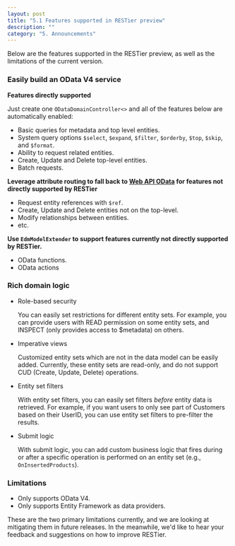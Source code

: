 ```yaml
---
layout: post
title: "5.1 Features supported in RESTier preview"
description: ""
category: "5. Announcements"
---
```


Below are the features supported in the RESTier preview, as well as the limitations of the current version.

### Easily build an OData V4 service

**Features directly supported**

Just create one `ODataDomainController<>` and all of the features below are automatically enabled:

 - Basic queries for metadata and top level entities.
 - System query options `$select`, `$expand`, `$filter`, `$orderby`, `$top`,
  `$skip`, and `$format`.
 - Ability to request related entities.
 - Create, Update and Delete top-level entities.
 - Batch requests.

**Leverage attribute routing to fall back to [Web API OData](http://www.asp.net/web-api/overview/odata-support-in-aspnet-web-api/odata-v4/create-an-odata-v4-endpoint) for features not directly supported by RESTier**

 - Request entity references with `$ref`.
 - Create, Update and Delete entities not on the top-level.
 - Modify relationships between entities.
 - etc.

**Use `EdmModelExtender` to support features currently not directly supported by RESTier.** 

 - OData functions.
 - OData actions

### Rich domain logic

 - Role-based security

    You can easily set restrictions for different entity sets. For example, you can provide users with READ permission on some entity sets, and INSPECT (only provides access to $metadata) on others.

 - Imperative views 

   Customized entity sets which are not in the data model can be easily added. Currently, these entity sets are read-only, and do not support CUD (Create, Update, Delete) operations.

 - Entity set filters

    With entity set filters, you can easily set filters *before* entity data is retrieved. For example, if you want users to only see part of Customers based on their UserID, you can use entity set filters to pre-filter the results.

 - Submit logic

    With submit logic, you can add custom business logic that fires during or after a specific operation is performed on an entity set (e.g., `OnInsertedProducts`).

### Limitations

- Only supports OData V4.
- Only supports Entity Framework as data providers.

These are the two primary limitations currently, and we are looking at mitigating them in future releases. In the meanwhile, we'd like to hear your feedback and suggestions on how to improve RESTier.